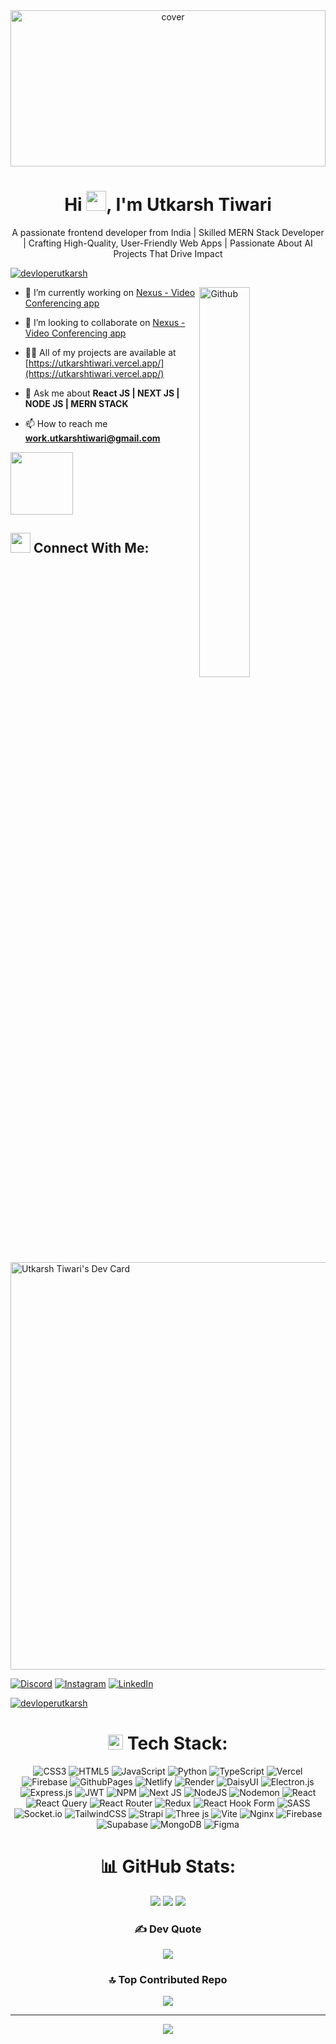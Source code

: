 <div align="center">
<img width="100%" height = "250px" src="https://raw.githubusercontent.com/rahulbanerjee26/githubProfileReadmeGenerator/main/banners/banner1.gif" alt="cover" />
</div>

<h1 align="center">Hi  <img src = "https://raw.githubusercontent.com/rahulbanerjee26/githubProfileReadmeGenerator/main/gifs/wave.gif" width = 32px height='32px'>, I'm Utkarsh Tiwari </h1>
<p align="center" font="normal">A passionate frontend developer from India | Skilled MERN Stack Developer | Crafting High-Quality, User-Friendly Web Apps | Passionate About AI Projects That Drive Impact </p>


<p align="left"> <a href="https://twitter.com/devloperutkarsh" target="blank"><img src="https://img.shields.io/twitter/follow/devloperutkarsh?logo=twitter&style=for-the-badge" alt="devloperutkarsh" /></a> </p>

<img width="40%" align="right" alt="Github" src="https://raw.githubusercontent.com/rahulbanerjee26/githubProfileReadmeGenerator/47a1a7b035154ce002fffc42e803b6ca8acbc4f3/gifs/git-header.svg" />


- 🔭 I’m currently working on [Nexus - Video Conferencing app](https://meet-nexus.vercel.app/)

- 👯 I’m looking to collaborate on [Nexus - Video Conferencing app](https://meet-nexus.vercel.app/)

- 👨‍💻 All of my projects are available at [https://utkarshtiwari.vercel.app/](https://utkarshtiwari.vercel.app/)

- 💬 Ask me about **React JS | NEXT JS | NODE JS | MERN STACK**

- 📫 How to reach me **work.utkarshtiwari@gmail.com**
<img src = "https://raw.githubusercontent.com/rahulbanerjee26/githubProfileReadmeGenerator/main/gifs/eatSleepCodeRepeat.gif" width = 100px height='100px'>

## <img src='https://raw.githubusercontent.com/rahulbanerjee26/githubProfileReadmeGenerator/main/gifs/handShake.gif' width="32px" height=32px> Connect With Me:

<a href="https://app.daily.dev/utkarsh_tiwari"><img src="https://api.daily.dev/devcards/v2/jXPk3y26bbEPy8AptEoGh.png?type=wide&r=m92" width="652" alt="Utkarsh Tiwari's Dev Card"/></a>


[![Discord](https://img.shields.io/badge/Discord-%237289DA.svg?logo=discord&logoColor=white)](https://discord.gg/https://discord.com/channels/@Utkarsh.tiwari__official#3659) [![Instagram](https://img.shields.io/badge/Instagram-%23E4405F.svg?logo=Instagram&logoColor=white)](https://instagram.com/developer_utkarsh/) [![LinkedIn](https://img.shields.io/badge/LinkedIn-%230077B5.svg?logo=linkedin&logoColor=white)](https://linkedin.com/in/DeveloperUtkarsh) 

<p align="left"> <a href="https://twitter.com/devloperutkarsh" target="blank"><img src="https://img.shields.io/twitter/follow/devloperutkarsh?logo=twitter&style=for-the-badge" alt="devloperutkarsh" /></a> </p>



<div align="center">
  
#  <img src = "https://raw.githubusercontent.com/rahulbanerjee26/githubProfileReadmeGenerator/main/gifs/code.gif" width = 24px height=24px> Tech Stack: 
![CSS3](https://img.shields.io/badge/css3-%231572B6.svg?style=flat&logo=css3&logoColor=white) ![HTML5](https://img.shields.io/badge/html5-%23E34F26.svg?style=flat&logo=html5&logoColor=white) ![JavaScript](https://img.shields.io/badge/javascript-%23323330.svg?style=flat&logo=javascript&logoColor=%23F7DF1E) ![Python](https://img.shields.io/badge/python-3670A0?style=flat&logo=python&logoColor=ffdd54) ![TypeScript](https://img.shields.io/badge/typescript-%23007ACC.svg?style=flat&logo=typescript&logoColor=white) ![Vercel](https://img.shields.io/badge/vercel-%23000000.svg?style=flat&logo=vercel&logoColor=white) ![Firebase](https://img.shields.io/badge/firebase-%23039BE5.svg?style=flat&logo=firebase) ![GithubPages](https://img.shields.io/badge/github%20pages-121013?style=flat&logo=github&logoColor=white) ![Netlify](https://img.shields.io/badge/netlify-%23000000.svg?style=flat&logo=netlify&logoColor=#00C7B7) ![Render](https://img.shields.io/badge/Render-%46E3B7.svg?style=flat&logo=render&logoColor=white) ![DaisyUI](https://img.shields.io/badge/daisyui-5A0EF8?style=flat&logo=daisyui&logoColor=white) ![Electron.js](https://img.shields.io/badge/Electron-191970?style=flat&logo=Electron&logoColor=white) ![Express.js](https://img.shields.io/badge/express.js-%23404d59.svg?style=flat&logo=express&logoColor=%2361DAFB) ![JWT](https://img.shields.io/badge/JWT-black?style=flat&logo=JSON%20web%20tokens) ![NPM](https://img.shields.io/badge/NPM-%23CB3837.svg?style=flat&logo=npm&logoColor=white) ![Next JS](https://img.shields.io/badge/Next-black?style=flat&logo=next.js&logoColor=white) ![NodeJS](https://img.shields.io/badge/node.js-6DA55F?style=flat&logo=node.js&logoColor=white) ![Nodemon](https://img.shields.io/badge/NODEMON-%23323330.svg?style=flat&logo=nodemon&logoColor=%BBDEAD) ![React](https://img.shields.io/badge/react-%2320232a.svg?style=flat&logo=react&logoColor=%2361DAFB) ![React Query](https://img.shields.io/badge/-React%20Query-FF4154?style=flat&logo=react%20query&logoColor=white) ![React Router](https://img.shields.io/badge/React_Router-CA4245?style=flat&logo=react-router&logoColor=white) ![Redux](https://img.shields.io/badge/redux-%23593d88.svg?style=flat&logo=redux&logoColor=white) ![React Hook Form](https://img.shields.io/badge/React%20Hook%20Form-%23EC5990.svg?style=flat&logo=reacthookform&logoColor=white) ![SASS](https://img.shields.io/badge/SASS-hotpink.svg?style=flat&logo=SASS&logoColor=white) ![Socket.io](https://img.shields.io/badge/Socket.io-black?style=flat&logo=socket.io&badgeColor=010101) ![TailwindCSS](https://img.shields.io/badge/tailwindcss-%2338B2AC.svg?style=flat&logo=tailwind-css&logoColor=white) ![Strapi](https://img.shields.io/badge/strapi-%232E7EEA.svg?style=flat&logo=strapi&logoColor=white) ![Three js](https://img.shields.io/badge/threejs-black?style=flat&logo=three.js&logoColor=white) ![Vite](https://img.shields.io/badge/vite-%23646CFF.svg?style=flat&logo=vite&logoColor=white) ![Nginx](https://img.shields.io/badge/nginx-%23009639.svg?style=flat&logo=nginx&logoColor=white) ![Firebase](https://img.shields.io/badge/Firebase-039BE5?style=flat&logo=Firebase&logoColor=white) ![Supabase](https://img.shields.io/badge/Supabase-3ECF8E?style=flat&logo=supabase&logoColor=white) ![MongoDB](https://img.shields.io/badge/MongoDB-%234ea94b.svg?style=flat&logo=mongodb&logoColor=white) ![Figma](https://img.shields.io/badge/figma-%23F24E1E.svg?style=flat&logo=figma&logoColor=white)
  </div>
<div align="center">
  
# 📊 GitHub Stats:
![](https://github-readme-stats.vercel.app/api?username=Developer-Utkarsh&theme=tokyonight&hide_border=false&include_all_commits=true&count_private=true)
![](https://github-readme-stats.vercel.app/api/top-langs/?username=Developer-Utkarsh&theme=tokyonight&hide_border=false&include_all_commits=true&count_private=true&layout=compact)
![](https://github-readme-streak-stats.herokuapp.com/?user=Developer-Utkarsh&theme=tokyonight&hide_border=false)
### ✍️ Dev Quote
![](https://quotes-github-readme.vercel.app/api?type=horizontal&theme=tokyonight)
### 🔝 Top Contributed Repo
![](https://github-contributor-stats.vercel.app/api?username=Developer-Utkarsh&limit=5&theme=tokyonight&combine_all_yearly_contributions=true)
</div>

---
<div align="center">
  
![](https://visitcount.itsvg.in/api?id=Developer-Utkarsh&label=Profile%20Views&color=1&icon=5&pretty=true)

</div>

<!-- Proudly created with GPRM ( https://gprm.itsvg.in ) -->
